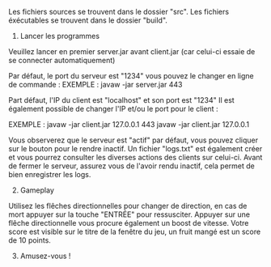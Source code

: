 Les fichiers sources se trouvent dans le dossier "src".
Les fichiers éxécutables se trouvent dans le dossier "build".

1) Lancer les programmes

Veuillez lancer en premier server.jar avant client.jar (car celui-ci essaie de se connecter automatiquement)

Par défaut, le port du serveur est "1234" vous pouvez le changer en ligne de commande :
EXEMPLE : javaw -jar server.jar 443

Part défaut, l'IP du client est "localhost" et son port est "1234"
Il est également possible de changer l'IP et/ou le port pour le client :

EXEMPLE : javaw -jar client.jar 127.0.0.1 443
		  javaw -jar client.jar 127.0.0.1
		  
Vous observerez que le serveur est "actif" par défaut, vous pouvez cliquer sur le bouton pour le rendre inactif.
Un fichier "logs.txt" est également créer et vous pourrez consulter les diverses actions des clients sur celui-ci.
Avant de fermer le serveur, assurez vous de l'avoir rendu inactif, cela permet de bien enregistrer les logs.
	  
2) Gameplay

Utilisez les flêches directionnelles pour changer de direction, en cas de mort appuyer sur la touche "ENTRÉE" pour ressusciter. 
Appuyer sur une flêche directionnelle vous procure également un boost de vitesse.
Votre score est visible sur le titre de la fenêtre du jeu, un fruit mangé est un score de 10 points.

3) Amusez-vous ! 

